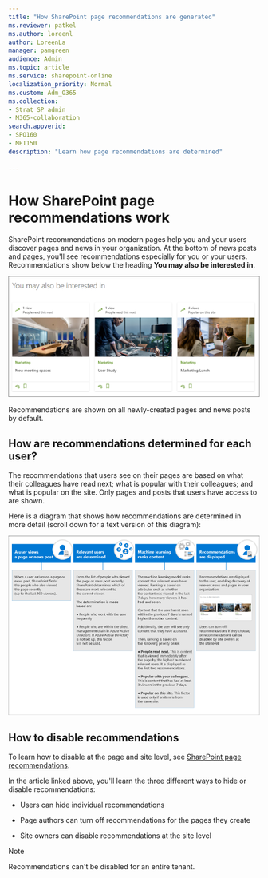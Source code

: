 ```yaml
---
title: "How SharePoint page recommendations are generated"
ms.reviewer: patkel
ms.author: loreenl
author: LoreenLa
manager: pamgreen
audience: Admin
ms.topic: article
ms.service: sharepoint-online
localization_priority: Normal
ms.custom: Adm_O365
ms.collection:  
- Strat_SP_admin
- M365-collaboration
search.appverid:
- SPO160
- MET150
description: "Learn how page recommendations are determined"

---
```

# How SharePoint page recommendations work
SharePoint recommendations on modern pages help you and your users discover pages and news in your organization. At the bottom of news posts and pages, you'll see recommendations especially for you or your users. Recommendations show below the heading **You may also be interested in**.

![Recommendations](media/PageRecommendationsDocs.png)

Recommendations are shown on all newly-created pages and news posts by default.

## How are recommendations determined for each user?
The recommendations that users see on their pages are based on what their colleagues have read next; what is popular with their colleagues; and what is popular on the site. Only pages and posts that users have access to are shown.

Here is a diagram that shows how recommendations are determined in more detail (scroll down for a text version of this diagram):

![Recommendations Diagram](media/DMC_SharePointRecommendationConceptual_largertextsize.png)


## How to disable recommendations
To learn how to disable at the page and site level, see [SharePoint page recommendations](https://support.office.com/article/sharepoint-page-recommendations-12bf4c4e-3452-4575-afd4-ef7536b027fa/).

In the article linked above, you'll learn the three different ways to hide or disable recommendations:

-   Users can hide individual recommendations  

-   Page authors can turn off recommendations for the pages they create

-   Site owners can disable recommendations at the site level


> [!NOTE]
> Recommendations can't be disabled for an entire tenant.
